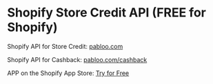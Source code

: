 # Shopify Store Credit API (FREE for Shopify) 

Shopify API for Store Credit: [pabloo.com](https://pabloo.com)

Shopify API for Cashback: [pabloo.com/cashback](https://pabloo.com/cashback)

APP on the Shopify App Store: [Try for Free](https://apps.shopify.com/pabloo-store-credit)
